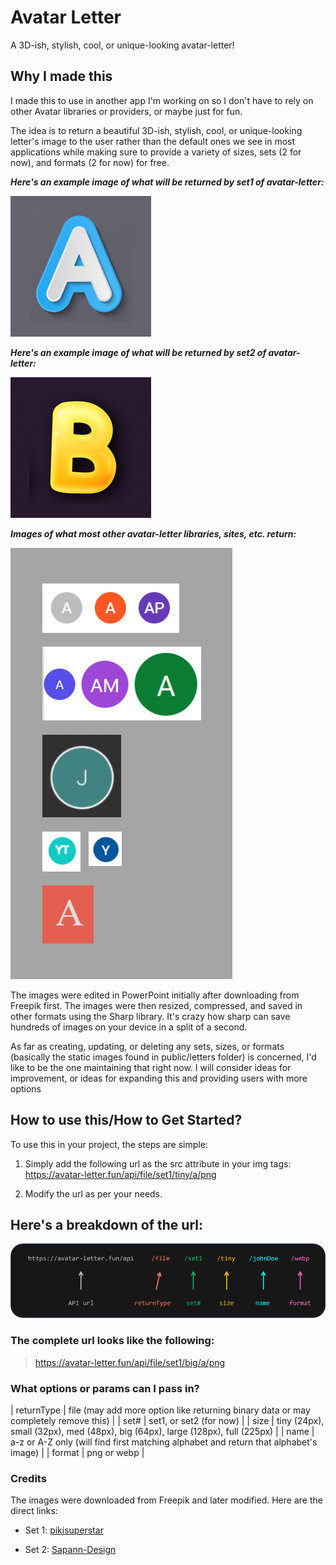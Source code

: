 # Avatar Letter

A 3D-ish, stylish, cool, or unique-looking avatar-letter!

## Why I made this

I made this to use in another app I'm working on so I don't have to rely on other Avatar libraries or providers, or maybe just for fun.

The idea is to return a beautiful 3D-ish, stylish, cool, or unique-looking letter's image to the user rather than the default ones we see in most applications while making sure to provide a variety of sizes, sets (2 for now), and formats (2 for now) for free.

**_Here's an example image of what will be returned by set1 of avatar-letter:_**

![example full size avatar-letter for the letter "a"](src/assets/a.png)

**_Here's an example image of what will be returned by set2 of avatar-letter:_**

![example full size avatar-letter for the letter "b"](src/assets/b.png)

**_Images of what most other avatar-letter libraries, sites, etc. return:_**

![example image of avatar-letters found elsewhere](/src/assets/found-elsewhere.png)

The images were edited in PowerPoint initially after downloading from Freepik first. The images were then resized, compressed, and saved in other formats using the Sharp library. It's crazy how sharp can save hundreds of images on your device in a split of a second.

As far as creating, updating, or deleting any sets, sizes, or formats (basically the static images found in public/letters folder) is concerned, I'd like to be the one maintaining that right now. I will consider ideas for improvement, or ideas for expanding this and providing users with more options

## How to use this/How to Get Started?

To use this in your project, the steps are simple:

1. Simply add the following url as the src attribute in your img tags:
   <https://avatar-letter.fun/api/file/set1/tiny/a/png>

2. Modify the url as per your needs.

## Here's a breakdown of the url:

![breakdown of what the url expects](src/assets/url-breakdown-hostinger-2024-800px.png)

### The complete url looks like the following:

> https://avatar-letter.fun/api/file/set1/big/a/png

### What options or params can I pass in?

| returnType | file (may add more option like returning binary data or may completely remove this) |
| set# | set1, or set2 (for now) |
| size | tiny (24px), small (32px), med (48px), big (64px), large (128px), full (225px) |
| name | a-z or A-Z only (will find first matching alphabet and return that alphabet's image) |
| format | png or webp |

### Credits

The images were downloaded from Freepik and later modified. Here are the direct links:

- Set 1: [pikisuperstar](https://www.freepik.com/free-vector/colorful-alphabet_958008.htm)

- Set 2: [Sapann-Design](https://www.freepik.com/free-vector/hand-drawn-colorful-alphabet_2920859.htm)
